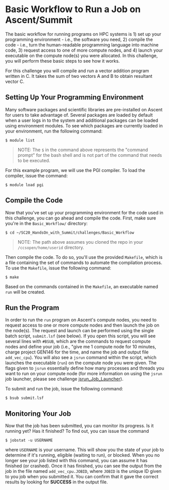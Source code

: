 # Basic Workflow to Run a Job on Ascent/Summit

The basic workflow for running programs on HPC systems is 1) set up your programming environment - i.e., the software you need, 2) compile the code - i.e., turn the human-readable programming language into machine code, 3) request access to one of more compute nodes, and 4) launch your executable on the compute node(s) you were allocated. In this challenge, you will perform these basic steps to see how it works.

For this challenge you will compile and run a vector addition program written in C. It takes the sum of two vectors A and B to obtain resultant vector C. 


## Setting Up Your Programming Environment
Many software packages and scientific libraries are pre-installed on Ascent for users to take advantage of. Several packages are loaded by default when a user logs in to the system and additional packages can be loaded using environment modules. To see which packages are currently loaded in your environment, run the following command:

```
$ module list
``` 

> NOTE: The `$` in the command above represents the "command prompt" for the bash shell and is not part of the command that needs to be executed.

For this example program, we will use the PGI compiler. To load the compiler, issue the command:

```
$ module load pgi
```

## Compile the Code

Now that you've set up your programming environment for the code used in this challenge, you can go ahead and compile the code. First, make sure you're in the `Basic_Workflow/` directory:

```
$ cd ~/SC20_HandsOn_with_Summit/challenges/Basic_Workflow
```

> NOTE: The path above assumes you cloned the repo in your `/ccsopen/home/userid` directory.

Then compile the code. To do so, you'll use the provided `Makefile`, which is a file containing the set of commands to automate the compilation process. To use the `Makefile`, issue the following command:

```
$ make
```

Based on the commands contained in the `Makefile`, an executable named `run` will be created.

## Run the Program

In order to run the `run` program on Ascent's compute nodes, you need to request access to one or more compute nodes and then launch the job on the node(s). The request and launch can be performed using the single batch script, `submit.lsf` (see below). If you open this script, you will see several lines with `#BSUB`, which are the commands to request compute nodes and define your job (i.e., "give me 1 compute node for 10 minutes, charge project GEN146 for the time, and name the job and output file `add_vec_cpu`). You will also see a `jsrun` command within the script, which launches the executable (`run`) on the compute node you were given. The flags given to `jsrun` essentially define how many processes and threads you want to run on your compute node (for more information on using the `jsrun` job launcher, please see challenge [jsrun\_Job\_Launcher](jsrun_Job_Launcher)).

To submit and run the job, issue the following command:

```
$ bsub submit.lsf
```

## Monitoring Your Job

Now that the job has been submitted, you can monitor its progress. Is it running yet? Has it finished? To find out, you can issue the command 

```
$ jobstat -u USERNAME
```

where `USERNAME` is your username. This will show you the state of your job to determine if it's running, eligible (waiting to run), or blocked. When you no longer see your job listed with this command, you can assume it has finished (or crashed). Once it has finished, you can see the output from the job in the file named `add_vec_cpu.JOBID`, where `JOBID` is the unique ID given to you job when you submitted it. You can confirm that it gave the correct results by looking for __SUCCESS__ in the output file. 

